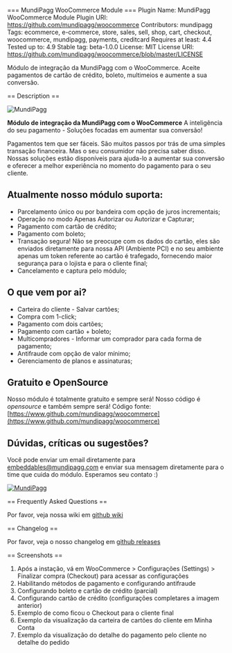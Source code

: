 ﻿=== MundiPagg WooCommerce Module ===
Plugin Name: MundiPagg WooCommerce Module
Plugin URI: https://github.com/mundipagg/woocommerce
Contributors: mundipagg
Tags: ecommerce, e-commerce, store, sales, sell, shop, cart, checkout, woocommerce, mundipagg, payments, creditcard
Requires at least: 4.4
Tested up to: 4.9
Stable tag: beta-1.0.0
License: MIT
License URI: https://github.com/mundipagg/woocommerce/blob/master/LICENSE

Módulo de integração da MundiPagg com o WooCommerce. Aceite pagamentos de cartão de crédito, boleto, multimeios e aumente a sua conversão.

== Description ==

<img src="https://image.opencart.com/original/599de532c1ebd.jpg" alt="MundiPagg" border="0" />

**Módulo de integração da MundiPagg com o WooCommerce**
A inteligência do seu pagamento - Soluções focadas em aumentar sua conversão!

Pagamentos tem que ser fáceis. São muitos passos por trás de uma simples transação financeira. Mas o seu consumidor não precisa saber disso. Nossas soluções estão disponíveis para ajuda-lo a aumentar sua conversão e oferecer a melhor experiência no momento do pagamento para o seu cliente.

## Atualmente nosso módulo suporta:
* Parcelamento único ou por bandeira com opção de juros incrementais;
* Operação no modo Apenas Autorizar ou Autorizar e Capturar;
* Pagamento com cartão de crédito;
* Pagamento com boleto;
* Transação segura! Não se preocupe com os dados do cartão, eles são enviados diretamente para nossa API (Ambiente PCI) e no seu ambiente apenas um token referente ao cartão é trafegado, fornecendo maior segurança para o lojista e para o cliente final;
* Cancelamento e captura pelo módulo;

## O que vem por ai?
* Carteira do cliente - Salvar cartões;
* Compra com 1-click;
* Pagamento com dois cartões;
* Pagamento com cartão  + boleto;
* Multicompradores - Informar um comprador para cada forma de pagamento;
* Antifraude com opção de valor mínimo;
* Gerenciamento de planos e assinaturas;

## Gratuito e OpenSource
Nosso módulo é totalmente gratuito e sempre será! 
Nosso código é *opensource* e também sempre será!
Código fonte: [https://www.github.com/mundipagg/woocommerce](https://www.github.com/mundipagg/woocommerce)

## Dúvidas, críticas ou sugestões?
Você pode enviar um email diretamente para [embeddables@mundipagg.com](mailto:embeddables@mundipagg.com) e enviar sua mensagem diretamente para o time que cuida do módulo. Esperamos seu contato :)

<a href="https://dashboard.mundipagg.com/#/signup?utm_source=woocommerce&utm_medium=backlink&utm_campaign=modulo_woocommerce&utm_content=footer" target="_blank"><img src="https://image.opencart.com/original/599ddc6c9bbf3.jpg" alt="MundiPagg" border="0" /></a>

== Frequently Asked Questions == 

Por favor, veja nossa wiki em [github wiki](https://github.com/mundipagg/woocommerce/wiki)

== Changelog == 

Por favor, veja o nosso changelog em [github releases](https://github.com/mundipagg/woocommerce/releases)

== Screenshots ==

1. Após a instação, vá em WooCommerce > Configurações (Settings) > Finalizar compra (Checkout) para acessar as configurações
2. Habilitando métodos de pagamento e configurando antifraude
3. Configurando boleto e cartão de crédito (parcial)
4. Configurando cartão de crédito (configurações completares a imagem anterior)
5. Exemplo de como ficou o Checkout para o cliente final
6. Exemplo da visualização da carteira de cartões do cliente em Minha Conta
7. Exemplo da visualização do detalhe do pagamento pelo cliente no detalhe do pedido